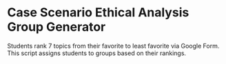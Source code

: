 # Case Scenario Ethical Analysis Group Generator
Students rank 7 topics from their favorite to least favorite via Google Form. This script assigns students to groups based on their rankings. 
